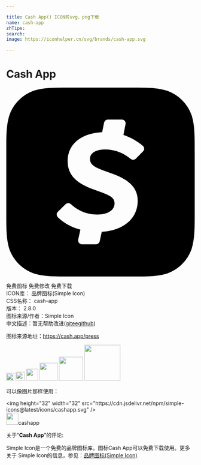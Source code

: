 ```yaml
---

title: Cash App() ICON转svg、png下载
name: cash-app
zhTips: 
search: 
image: https://iconhelper.cn/svg/brands/cash-app.svg

---
```


# Cash App  <small style="font-size: 60%;font-weight: 100"></small>

<div id="svg" class="svg-wrap">
<svg role="img" viewBox="0 0 24 24" xmlns="http://www.w3.org/2000/svg"><title>Cash App icon</title><path d="M23.59 3.47A5.1 5.1 0 0 0 20.54.42C19.23 0 18.04 0 15.62 0H8.36c-2.4 0-3.61 0-4.9.4A5.1 5.1 0 0 0 .41 3.46C0 4.76 0 5.96 0 8.36v7.27c0 2.41 0 3.6.4 4.9a5.1 5.1 0 0 0 3.05 3.05c1.3.41 2.5.41 4.9.41h7.28c2.41 0 3.61 0 4.9-.4a5.1 5.1 0 0 0 3.06-3.06c.41-1.3.41-2.5.41-4.9V8.38c0-2.41 0-3.61-.41-4.91zM17.42 8.1l-.93.93a.5.5 0 0 1-.67.01 5 5 0 0 0-3.22-1.18c-.97 0-1.94.32-1.94 1.21 0 .9 1.04 1.2 2.24 1.65 2.1.7 3.84 1.58 3.84 3.64 0 2.24-1.74 3.78-4.58 3.95l-.26 1.2a.49.49 0 0 1-.48.39H9.63l-.09-.01a.5.5 0 0 1-.38-.59l.28-1.27a6.54 6.54 0 0 1-2.88-1.57v-.01a.48.48 0 0 1 0-.68l1-.97a.49.49 0 0 1 .67 0c.91.86 2.13 1.34 3.39 1.32 1.3 0 2.17-.55 2.17-1.42 0-.87-.88-1.1-2.54-1.72-1.76-.63-3.43-1.52-3.43-3.6 0-2.42 2.01-3.6 4.39-3.71l.25-1.23a.48.48 0 0 1 .48-.38h1.78l.1.01c.26.06.43.31.37.57l-.27 1.37c.9.3 1.75.77 2.48 1.39l.02.02c.19.2.19.5 0 .68z"/></svg>
</div>
<detail full-name='cash-app'></detail>

<div class="detail-page">
<p>
<span><span class="badge-success badge">免费图标</span> <span class="badge-success badge">免费修改</span>  <span class="badge-success badge">免费下载</span> </span>
<br/>
<span>
ICON库：
<span class="badge-secondary badge">品牌图标(Simple Icon)</span> 
</span>
<br/>
<span>
CSS名称：
<span class="badge-secondary badge">cash-app</span> 
</span>

<br/>
<span>
版本：
<span class="badge-secondary badge">2.8.0</span> 
</span>
<br/>
<span>图标来源/作者：<span class="badge-light badge">Simple Icon</span></span> 
<br/>
<span class="zh-detail">中文描述：暂无<span class="help-link"><span>帮助改进</span>(<a href="https://gitee.com/liuwave/icon-helper/edit/master/json/brands/cash-app.json" target="_blank" rel="noopener noreferrer">gitee</a><a href="https://github.com/liuwave/icon-helper/edit/master/json/brands/cash-app.json" target="_blank" rel="noopener noreferrer">github</a></span>)</span><br/>
</p>
</div><div class="description description alert alert-light"><p>图标来源地址：<a href="https://cash.app/press" target="_blank" rel="noopener noreferrer">https://cash.app/press</a></p></div>
<div class="alert alert-dark">
<img height="21" width="21" src="https://cdn.jsdelivr.net/npm/simple-icons@latest/icons/cashapp.svg" />
<img height="24" width="24" src="https://cdn.jsdelivr.net/npm/simple-icons@latest/icons/cashapp.svg" />
<img height="32" width="32" src="https://cdn.jsdelivr.net/npm/simple-icons@latest/icons/cashapp.svg" />
<img height="48" width="48" src="https://cdn.jsdelivr.net/npm/simple-icons@latest/icons/cashapp.svg" />
<img height="64" width="64" src="https://cdn.jsdelivr.net/npm/simple-icons@latest/icons/cashapp.svg" />
<img height="96" width="96" src="https://cdn.jsdelivr.net/npm/simple-icons@latest/icons/cashapp.svg" />

</div>
<div>
  <p>可以像图片那样使用：    
  </p>
  <div class="alert alert-primary" style="font-size: 14px">
    &lt;img height="32" width="32" src="https://cdn.jsdelivr.net/npm/simple-icons@latest/icons/cashapp.svg" /&gt;
    <copy-btn content='<img height="32" width="32" src="https://cdn.jsdelivr.net/npm/simple-icons@latest/icons/cashapp.svg" />'></copy-btn>
  </div>
  <div class="alert alert-secondary">
    <img height="32" width="32" src="https://cdn.jsdelivr.net/npm/simple-icons@latest/icons/cashapp.svg" />cashapp
    <copy-btn content="cashapp" btn-title="复制图标名称"></copy-btn>
  </div>
</div>
<div class="icon-detail__container">
<p>关于“<b>Cash App</b>”的评论:</p>
</div>
<Vssue title="关于“Cash App”的评论" />
<div><p>Simple Icon是一个免费的品牌图标库。图标Cash App可以免费下载使用。更多关于  Simple Icon的信息，参见：<a target="_blank" href="https://iconhelper.cn/brands.html">品牌图标(Simple Icon)</a>
</p></div>
